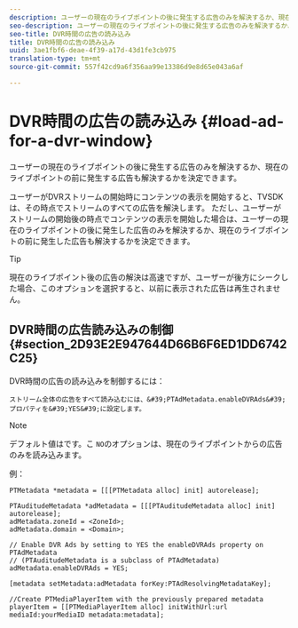 ```yaml
---
description: ユーザーの現在のライブポイントの後に発生する広告のみを解決するか、現在のライブポイントの前に発生する広告も解決するかを決定できます。
seo-description: ユーザーの現在のライブポイントの後に発生する広告のみを解決するか、現在のライブポイントの前に発生する広告も解決するかを決定できます。
seo-title: DVR時間の広告の読み込み
title: DVR時間の広告の読み込み
uuid: 3ae1fbf6-deae-4f39-a17d-43d1fe3cb975
translation-type: tm+mt
source-git-commit: 557f42cd9a6f356aa99e13386d9e8d65e043a6af

---
```



# DVR時間の広告の読み込み {#load-ad-for-a-dvr-window}

ユーザーの現在のライブポイントの後に発生する広告のみを解決するか、現在のライブポイントの前に発生する広告も解決するかを決定できます。

ユーザーがDVRストリームの開始時にコンテンツの表示を開始すると、TVSDKは、その時点でストリームのすべての広告を解決します。 ただし、ユーザーがストリームの開始後の時点でコンテンツの表示を開始した場合は、ユーザーの現在のライブポイントの後に発生した広告のみを解決するか、現在のライブポイントの前に発生した広告も解決するかを決定できます。

>[!TIP]
>
>現在のライブポイント後の広告の解決は高速ですが、ユーザーが後方にシークした場合、このオプションを選択すると、以前に表示された広告は再生されません。

## DVR時間の広告読み込みの制御 {#section_2D93E2E947644D66B6F6ED1DD6742C25}

DVR時間の広告の読み込みを制御するには：

    ストリーム全体の広告をすべて読み込むには、&#39;PTAdMetadata.enableDVRAds&#39;プロパティを&#39;YES&#39;に設定します。

>[!NOTE]
>
>デフォルト値はです。こ `NO`のオプションは、現在のライブポイントからの広告のみを読み込みます。

例：

```
PTMetadata *metadata = [[[PTMetadata alloc] init] autorelease]; 
 
PTAuditudeMetadata *adMetadata = [[[PTAuditudeMetadata alloc] init] autorelease];  
adMetadata.zoneId = <ZoneId>; 
adMetadata.domain = <Domain>; 
 
// Enable DVR Ads by setting to YES the enableDVRAds property on PTAdMetadata  
// (PTAuditudeMetadata is a subclass of PTAdMetadata)  
adMetadata.enableDVRAds = YES; 
 
[metadata setMetadata:adMetadata forKey:PTAdResolvingMetadataKey]; 
 
//Create PTMediaPlayerItem with the previously prepared metadata    
playerItem = [[PTMediaPlayerItem alloc] initWithUrl:url mediaId:yourMediaID metadata:metadata]; 
```

